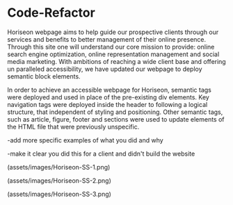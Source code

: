 # Code-Refactor

Horiseon webpage aims to help guide our prospective clients through our services and benefits to better management of their online presence. Through this site one will understand our core mission to provide: online search engine optimization, online representation management and social media marketing. With ambitions of reaching a wide client base and offering un paralleled accessibility, we have updated our webpage to deploy semantic block elements. 

In order to achieve an accessible webpage for Horiseon, semantic tags were deployed and used in place of the pre-existing div elements. Key navigation tags were deployed inside the header to following a logical structure, that independent of styling and positioning. Other semantic tags, such as article, figure, footer and sections were used to update elements of the HTML file that were previously unspecific. 

-add more specific examples of what you did and why 

-make it clear you did this for a client and didn't build the website

(assets/images/Horiseon-SS-1.png)

(assets/images/Horiseon-SS-2.png)

(assets/images/Horiseon-SS-3.png)







